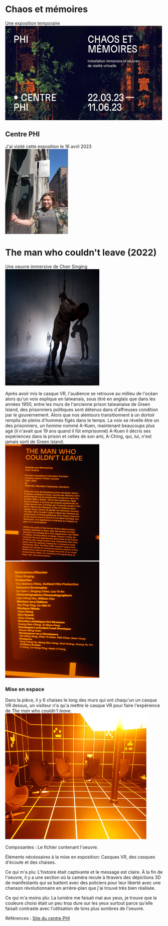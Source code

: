 # Chaos et mémoires
Une exposition temporaire <br>
<img src="media/affiche_expo.jpg" width="500" height="300">
## Centre PHI
J'ai visité cette exposition le 16 avril 2023 <br>
<img src="media/entre_centre_phi.jpg" width="200" height="270">
# The man who couldn't leave (2022)
Une oeuvre immersive de Chen Singing <br>
<img src="media/vue_ensemble.PNG" width="300" height="370">

Après avoir mis le casque VR, l'audience se retrouve au millieu de l'océan alors qu'un voix explique en taïwanais, sous titré en anglais que dans les années 1950, entre les murs de l'ancienne prison taïwanaise de Green Island, des prisonniers politiques sont détenus dans d'affreuses condition par le gouvernement. Alors que nos alentours transitionnent à un dortoir remplis de pleins d'hommes figés dans le temps. La voix se révelle être un des prisonniers, un homme nommé A-Kuen, maintenant beaucoups plus agé (il n'avait que 19 ans quand il fût emprisonné) A-Kuen il décris ses expériences dans la prison et celles de son ami, A-Ching, qui, lui, n'est jamais sorti de Green Island. <br>
<img src="media/cartel_haut.jpg" width="300" height="370"> <img src="media/cartel_bas.jpg" width="300" height="370">

### Mise en espace
Dans la pièce, il y 6 chaises le long des murs qui ont chaqu'un un casque VR dessus, un visiteur n'a qu'a mettre le casque VR pour faire l'expérience de *The man who couldn't leave*. <br>
<img src="media/dispositif.jpg" width="450" height="400">

Composantes : Le fichier contenant l'oeuvre.

Éléments nécéssaires à la mise en exposition: Casques VR, des casques d'écoute et des chaises.

Ce qui m'a plu: L'histoire était captivante et le message est claire. À la fin de l'oeuvre, il y a une section où la caméra recule à ttravers des dépictions 3D de manifestants qui se battent avec des policiers pour leur liberté avec une chanson révolutionnaire en arrière-plan que j'ai trouvé très bien réalisée.

Ce qui m'a moins plu: La lumière me faisait mal aux yeux, je trouve que la couleure choisi était un peu trop dure sur les yeux surtout parce qu'elle faisait contraste avec l'utilisation de tons plus sombres de l'oeuvre.

Références : [Site du centre PHI](https://phi.ca/fr/evenements/chaos-et-memoires/)
